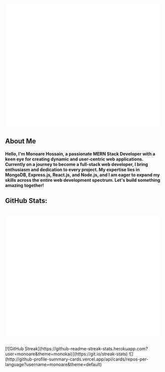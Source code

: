 <div align="center">
	<br>
	<a href="https://raw.githubusercontent.com/sindresorhus/css-in-readme-like-wat/main/readme.md">
	<a href="https://github.com/sindresorhus/css-in-readme-like-wat/blame/main/header.svg">
		<img src="header.svg" width="1200" height="400" alt="Click to see the source">
	</a>
	<br>
</div>


## About Me
#### Hello, I'm Monoare Hossain, a passionate MERN Stack Developer with a keen eye for creating dynamic and user-centric web applications. Currently on a journey to become a full-stack web developer, I bring enthusiasm and dedication to every project. My expertise lies in MongoDB, Express.js, React.js, and Node.js, and I am eager to expand my skills across the entire web development spectrum. Let's build something amazing together!


## GitHub Stats:
<div align="center">
    <br>
    <a href="https://raw.githubusercontent.com/sindresorhus/css-in-readme-like-wat/main/readme.md">
        <img src="header.svg" width="1200" height="400" alt="Click to see the source" style="margin-bottom: 20px;">
    </a>
    <br>
</div>
[![GitHub Streak](https://github-readme-streak-stats.herokuapp.com?user=monoare&theme=monokai)](https://git.io/streak-stats)
![](http://github-profile-summary-cards.vercel.app/api/cards/repos-per-language?username=monoare&theme=default)

